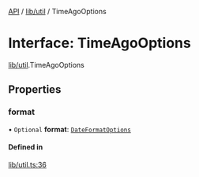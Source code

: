 [API](../API.md) / [lib/util](../modules/lib_util.md) / TimeAgoOptions

# Interface: TimeAgoOptions

[lib/util](../modules/lib_util.md).TimeAgoOptions

## Properties

### format

• `Optional` **format**: [`DateFormatOptions`](../modules/lib_util.md#dateformatoptions)

#### Defined in

[lib/util.ts:36](https://github.com/kubernetes-sigs/headlamp/blob/072d2509b/frontend/src/lib/util.ts#L36)
